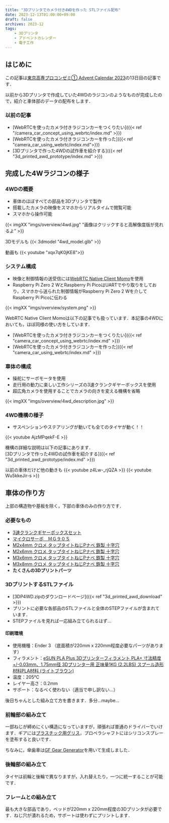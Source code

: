 ```yaml
---
title: "3Dプリンタでカメラ付き4WDを作った STLファイル配布"
date: 2023-12-13T01:00:00+09:00
draft: false
archives: 2023-12
tags: 
    - 3Dプリンタ
    - アドベントカレンダー
    - 電子工作
---
```

## はじめに
この記事は[東京高専プロコンゼミ① Advent Calendar 2023](https://adventar.org/calendars/8825)の13日目の記事です．

以前から3Dプリンタで作成していた4WDのラジコンのようなものが完成したので，紹介と車体部のデータの配布をします．  
### 以前の記事 
- [WebRTCを使ったカメラ付きラジコンカーをつくりたい]({{< ref "/camera_car_concept_using_webrtc/index.md" >}})
- [WebRTCを使ったカメラ付きラジコンカーを作った]({{< ref "camera_car_using_webrtc/index.md">}})
- [3Dプリンタで作った4WDの試作車を紹介する]({{< ref "3d_printed_awd_prototype/index.md" >}})

## 完成した4Wラジコンの様子
### 4WDの概要
- 車体のほぼすべての部品を3Dプリンタで製作
- 搭載したカメラの映像をスマホからリアルタイムで閲覧可能
- スマホから操作可能


{{< imgXX "imgs/overview/4wd.jpg" "画像はクリックすると高解像度版が見れるよ" >}}

3Dモデルも
{{< 3dmodel "4wd_model.glb" >}}

動画も
{{< youtube "xqx7qK0jKE8">}}


### システム構成
- 映像と制御情報の送受信には[WebRTC Native Client Momo](https://github.com/shiguredo/momo)を使用
- Raspberry Pi Zero 2 WとRaspberry Pi PicoはUARTでやり取りをしており，スマホから送られた制御情報がRaspberry Pi Zero 2 Wを介してRaspberry Pi Picoに伝わる


{{< imgXX "imgs/overview/system.png" >}}


WebRTC Native Client Momoは以下の記事でも扱っています．本記事の4WDにおいても，ほぼ同様の使い方をしています．
- [WebRTCを使ったカメラ付きラジコンカーをつくりたい]({{< ref "camera_car_concept_using_webrtc/index.md" >}})
- [WebRTCを使ったカメラ付きラジコンカーを作った]({{< ref "camera_car_using_webrtc/index.md" >}})

### 車体の構成
- 操舵にサーボモータを使用
- 走行用の動力に楽しい工作シリーズの3速クランクギヤーボックスを使用
- 超広角カメラを使用することでカメラの向きを変える機構を省略


{{< imgXX "imgs/overview/4wd_description.jpg" >}}

### 4WD機構の様子
- サスペンションやステアリングが動いても全てのタイヤが動く！！

{{< youtube AjzMPqekF-E >}}

機構の詳細な説明は以下の記事にあります．  
[3Dプリンタで作った4WDの試作車を紹介する]({{< ref "3d_printed_awd_prototype/index.md" >}})

以前の車体だけど他の動きも
{{< youtube z4Lw-_rjQZA >}}
{{< youtube Wu5kkeJir-s >}}


## 車体の作り方
上部の構造物や基板を除く，下部の車体のみの作り方です．

### 必要なもの
- [3速クランクギヤーボックスセット](https://www.tamiya.com/japan/products/70093/index.html)
- [マイクロサーボ　ＭＧ９０Ｓ](https://akizukidenshi.com/catalog/g/gM-13227/)
- [M2x4mm クロメ タップタイトねじPナベ 鉄製 十字穴](https://www.monotaro.com/p/1212/0763/)
- [M2x6mm クロメ タップタイトねじPナベ 鉄製 十字穴](https://www.monotaro.com/p/1212/0772/)
- [M3x6mm クロメ タップタイトねじPナベ 鉄製 十字穴](https://www.monotaro.com/p/1212/0806/)
- [M3x8mm クロメ タップタイトねじPナベ 鉄製 十字穴](https://www.monotaro.com/p/1212/0815/)
- **たくさんの3Dプリントパーツ**

### 3DプリントするSTLファイル
- [3DP4WD.zipのダウンロードページ]({{< ref "3d_printed_awd_download" >}})
- プリントに必要な各部品のSTLファイルと全体のSTEPファイルが含まれています．
- STEPファイルを見れば一応組み立てられるはず...

#### 印刷環境
- 使用機種：Ender 3  （底面積が220mm x 220mm程度必要なパーツがあります）
- フィラメント：[eSUN PLA Plus 3Dプリンターフィラメント PLA+ 寸法精度+/-0.03mm、1.75mm径 3Dプリンター用 正味量1KG (2.2LBS) スプール造形材料PLA材料 (ライトブラウン) ](https://amzn.asia/d/fXbvSAF)  
- 温度：205℃  
- レイヤー高さ：0.2mm  
- サポート：なるべく使わない（適当で申し訳ない...）

<!-- 続きを書く -->

後日ちゃんとした組み立て方を書きます．多分...maybe...
### 前輪部の組み立て
一部ねじが締めにくい構造になっていますが，頑張れば普通のドライバーでいけます．ギアには[プラスチック用グリス](https://www.monotaro.com/g/00533127/)，プロペラシャフトにはシリコンスプレーを塗布すると良いです．

ちなみに，傘歯車は[GF Gear Generator](https://apps.autodesk.com/FUSION/ja/Detail/Index?id=1236778940008086660&os=Win64&appLang=en)を用いて生成しました．
### 後輪部の組み立て
タイヤは前輪と後輪で異なりますが，入れ替えたり，一つに統一することが可能です．

### フレームとの組み立て
最も大きな部品であり，ベッドが220mm x 220mm程度の3Dプリンタが必要です．ねじ穴が潰れるため，サポートは使わずにプリントします．